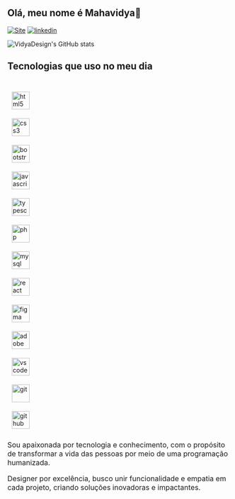 ## Olá, meu nome é Mahavidya👋

[![Site]( https://img.shields.io/badge/website-000000?style=for-the-badge&logo=About.me&logoColor=whit)](https://vidyadesign.com)
[![linkedin](https://img.shields.io/badge/LinkedIn-0077B5?style=for-the-badge&logo=linkedin&logoColor=whit)](https://www.linkedin.com/in/vidya-design/)


![VidyaDesign's GitHub stats](https://github-readme-stats.vercel.app/api?username=VidyaDesign&show_icons=true&theme=radical)

## Tecnologias que uso no meu dia

<div style="display: inline-block;">
    <br />
    <div style="padding: 10px;">
        <img src="https://cdn.jsdelivr.net/gh/devicons/devicon/icons/html5/html5-original.svg" alt="html5" width="40" height="40" align="center"/>
    </div>
    <div style="padding: 10px;">
        <img src="https://cdn.jsdelivr.net/gh/devicons/devicon/icons/css3/css3-original.svg" alt="css3" width="40" height="40" align="center"/>
    </div>
    <div style="padding: 10px;">
        <img src="https://cdn.jsdelivr.net/gh/devicons/devicon/icons/bootstrap/bootstrap-original.svg" alt="bootstrap" width="40" height="40" align="center"/>
    </div>
    <div style="padding: 10px;">
        <img src="https://cdn.jsdelivr.net/gh/devicons/devicon/icons/javascript/javascript-original.svg" alt="javascript" width="40" height="40" align="center"/>
    </div>
    <div style="padding: 10px;">
        <img src="https://cdn.jsdelivr.net/gh/devicons/devicon/icons/typescript/typescript-original.svg" alt="typescript" width="40" height="40" align="center"/>
    </div>
    <div style="padding: 10px;">
        <img src="https://cdn.jsdelivr.net/gh/devicons/devicon/icons/php/php-original.svg" alt="php" width="40" height="40" align="center"/>
    </div>
    <div style="padding: 10px;">
        <img src="https://cdn.jsdelivr.net/gh/devicons/devicon/icons/mysql/mysql-original.svg" alt="mysql" width="40" height="40" align="center"/>
    </div>
    <div style="padding: 10px;">
        <img src="https://cdn.jsdelivr.net/gh/devicons/devicon/icons/react/react-original.svg" alt="react" width="40" height="40" align="center"/>
    </div>
    <div style="padding: 10px;">
        <img src="https://cdn.jsdelivr.net/gh/devicons/devicon/icons/figma/figma-original.svg" alt="figma" width="40" height="40" align="center"/>
    </div>
    <div style="padding: 10px;">
        <img src="https://cdn.jsdelivr.net/gh/devicons/devicon/icons/xd/xd-plain.svg" alt="adobe XD" width="40" height="40" align="center"/>
    </div>
    <div style="padding: 10px;">
        <img src="https://cdn.jsdelivr.net/gh/devicons/devicon/icons/vscode/vscode-original.svg" alt="vscode" width="40" height="40" align="center"/>
    </div>
    <div style="padding: 10px;">
        <img src="https://cdn.jsdelivr.net/gh/devicons/devicon/icons/git/git-original.svg" alt="git" width="40" height="40" align="center"/>
    </div>
    <div style="padding: 10px;">
        <img src="https://cdn.jsdelivr.net/gh/devicons/devicon/icons/github/github-original.svg" alt="github" width="40" height="40" align="center"/>
    </div>
</div>


<br />

  <p style="font-size: medium">
     Sou apaixonada por tecnologia e conhecimento, com o propósito de transformar a vida das pessoas por meio de uma programação humanizada.   
  </p> 
  <p style="font-size: medium">
     Designer por excelência, busco unir funcionalidade e empatia em cada projeto, criando soluções inovadoras e impactantes.    
  </p>

 
     

 
    
